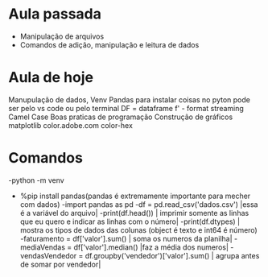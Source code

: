 # Aula passada
- Manipulação de arquivos
- Comandos de adição, manipulação e leitura de dados

# Aula de hoje
Manupulação de dados, Venv
Pandas
para instalar coisas no pyton pode ser pelo vs code ou pelo terminal
DF = dataframe
f' - format streaming
Camel Case
Boas praticas de programação
Construção de gráficos 
matplotlib
color.adobe.com
color-hex

# Comandos
 -python -m venv
 - %pip install pandas(pandas é extremamente importante para mecher com dados)
 -import pandas as pd
 -df = pd.read_csv('dados.csv') |essa é a variável do arquivo|
 -print(df.head()) | imprimir somente as linhas que eu quero e indicar as linhas com o número|
 -print(df.dtypes) | mostra os tipos de dados das colunas (object é texto e int64 é número)
 -faturamento = df['valor'].sum() | soma os numeros da planilha|
 -mediaVendas = df['valor'].median() |faz a média dos numeros|
 -vendasVendedor = df.groupby('vendedor')['valor'].sum() | agrupa antes de somar por vendedor|